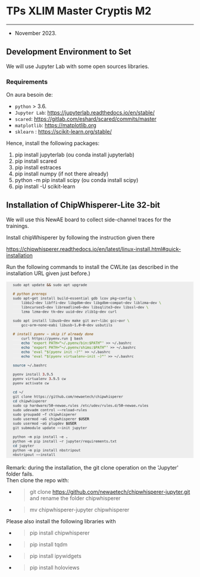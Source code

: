 # TPs XLIM Master Cryptis M2
-------------------

* November 2023.

## Development Environment to Set

We will use Jupyter Lab with some open sources libraries.

### Requirements

On aura besoin de:

* `python` > 3.6.
* `Jupyter Lab`: https://jupyterlab.readthedocs.io/en/stable/
* `scared`: https://gitlab.com/eshard/scared/commits/master
* `matplotlib`: https://matplotlib.org
* `sklearn` : https://scikit-learn.org/stable/

Hence, install the following packages:

1. pip install jupyterlab (ou conda install jupyterlab)
2. pip install scared
3. pip install estraces
4. pip install numpy (if not there already)
5. python -m pip install scipy (ou conda install scipy)
6. pip install -U scikit-learn


## Installation of ChipWhisperer-Lite 32-bit
We will use this NewAE board to collect side-channel traces for the trainings.

Install chipWhisperer by following the instruction given there

https://chipwhisperer.readthedocs.io/en/latest/linux-install.html#quick-installation


Run the following commands to install the CWLite (as described in the installation URL given just before.)

<img src='./images/CW_Install_Instructions.png' style='width: 600px'>

<br/>

Remark: during the installation, the git clone operation on the 'Jupyter' folder fails. 
<br/> Then clone the repo with:
* > git clone https://github.com/newaetech/chipwhisperer-jupyter.git
and rename the folder chipwhisperer

* > mv chipwhisperer-jupyter chipwhisperer

Please also install the following libraries with
 
* > pip install chipwhisperer

* > pip install tqdm

* > pip install ipywidgets

* > pip install holoviews


